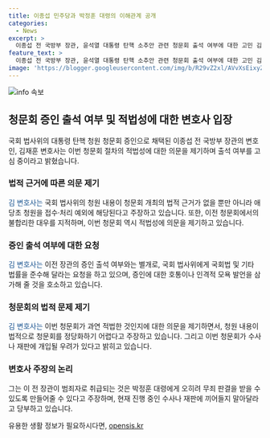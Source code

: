 ```yaml
---
title: 이종섭 민주당과 박정훈 대령의 이해관계 공개
categories:
  - News
excerpt: >
  이종섭 전 국방부 장관, 윤석열 대통령 탄핵 소추안 관련 청문회 출석 여부에 대한 고민 김재훈 변호사는 청문회의 적법성에 대한 의문 제기며 국회법 준수를 당부하며, 참고인으로서 나서야 할 박정훈 대령의 변호인은 증인이 더 적절하다고 주장했습니다. 이어 국방부의 의사결정과 소통 과정을 둘러싼 의문을 제기하며 불만을 털었습니다. 이종섭 전 장관의 변호인은 청문회를 통해 밝혀야 할 사실은 증인으로서 출석해야 한다고 주장했습니다.
feature_text: >
  이종섭 전 국방부 장관, 윤석열 대통령 탄핵 소추안 관련 청문회 출석 여부에 대한 고민 김재훈 변호사는 청문회의 적법성에 대한 의문 제기며 국회법 준수를 당부하며, 참고인으로서 나서야 할 박정훈 대령의 변호인은 증인이 더 적절하다고 주장했습니다. 이어 국방부의 의사결정과 소통 과정을 둘러싼 의문을 제기하며 불만을 털었습니다. 이종섭 전 장관의 변호인은 청문회를 통해 밝혀야 할 사실은 증인으로서 출석해야 한다고 주장했습니다.
image: 'https://blogger.googleusercontent.com/img/b/R29vZ2xl/AVvXsEixyZcFfHzMRdzZMjFBmAUKJYCLCGyLL1o632UiGVXcaFdKo_bkvkuCioo0uUKlGfBVcT3P84aROyZIXSBEx3Aw5nCQ3pTgDom1WDC4m8eifvWiAmWEEVb4x6G_l8C0QH225ldMjyaFvpxGEBGNO37VmDTDMHGhJPq73UglMfDca1-0aw/s1600/blogspot.png'
---
```


<p><img src="https://blogger.googleusercontent.com/img/b/R29vZ2xl/AVvXsEixyZcFfHzMRdzZMjFBmAUKJYCLCGyLL1o632UiGVXcaFdKo_bkvkuCioo0uUKlGfBVcT3P84aROyZIXSBEx3Aw5nCQ3pTgDom1WDC4m8eifvWiAmWEEVb4x6G_l8C0QH225ldMjyaFvpxGEBGNO37VmDTDMHGhJPq73UglMfDca1-0aw/s1600/blogspot.png" alt="info 속보" /></p>

<h2 data-ke-size="size26">청문회 증인 출석 여부 및 적법성에 대한 변호사 입장</h2>

<p data-ke-size="size16">국회 법사위의 대통령 탄핵 청원 청문회 증인으로 채택된 이종섭 전 국방부 장관의 변호인, 김재훈 변호사는 이번 청문회 절차의 적법성에 대한 의문을 제기하며 출석 여부를 고심 중이라고 밝혔습니다.</p>

<h3 data-ke-size="size23">법적 근거에 따른 의문 제기</h3>

<p data-ke-size="size16"><span style="color: #1a5490;">김 변호사는</span> 국회 법사위의 청원 내용이 청문회 개최의 법적 근거가 없을 뿐만 아니라 애당초 청원을 접수·처리 예외에 해당된다고 주장하고 있습니다. 또한, 이전 청문회에서의 불합리한 대우를 지적하며, 이번 청문회 역시 적법성에 의문을 제기하고 있습니다.</p>

<h3 data-ke-size="size23">증인 출석 여부에 대한 요청</h3>

<p data-ke-size="size16"><span style="color: #1a5490;">김 변호사는</span> 이전 장관의 증인 출석 여부와는 별개로, 국회 법사위에게 국회법 및 기타 법률을 준수해 달라는 요청을 하고 있으며, 증인에 대한 호통이나 인격적 모욕 발언을 삼가해 줄 것을 호소하고 있습니다.</p>

<h3 data-ke-size="size23">청문회의 법적 문제 제기</h3>

<p data-ke-size="size16"><span style="color: #1a5490;">김 변호사는</span> 이번 청문회가 과연 적법한 것인지에 대한 의문을 제기하면서, 청원 내용이 법적으로 청문회를 정당화하기 어렵다고 주장하고 있습니다. 그리고 이번 청문회가 수사나 재판에 개입될 우려가 있다고 밝히고 있습니다.</p>

<h3 data-ke-size="size23">변호사 주장의 논리</h3>

<p data-ke-size="size16">그는 이 전 장관이 범죄자로 취급되는 것은 박정훈 대령에게 오히려 무죄 판결을 받을 수 있도록 만들어줄 수 있다고 주장하며, 현재 진행 중인 수사나 재판에 끼어들지 말아달라고 당부하고 있습니다.</p>
유용한 생활 정보가 필요하시다면, <a href="https://opensis.kr" rel="dofollow">opensis.kr</a>


